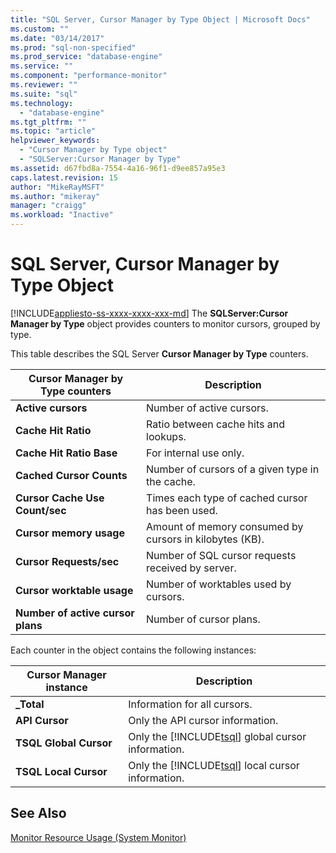 ```yaml
---
title: "SQL Server, Cursor Manager by Type Object | Microsoft Docs"
ms.custom: ""
ms.date: "03/14/2017"
ms.prod: "sql-non-specified"
ms.prod_service: "database-engine"
ms.service: ""
ms.component: "performance-monitor"
ms.reviewer: ""
ms.suite: "sql"
ms.technology: 
  - "database-engine"
ms.tgt_pltfrm: ""
ms.topic: "article"
helpviewer_keywords: 
  - "Cursor Manager by Type object"
  - "SQLServer:Cursor Manager by Type"
ms.assetid: d67fbd8a-7554-4a16-96f1-d9ee857a95e3
caps.latest.revision: 15
author: "MikeRayMSFT"
ms.author: "mikeray"
manager: "craigg"
ms.workload: "Inactive"
---
```

# SQL Server, Cursor Manager by Type Object
[!INCLUDE[appliesto-ss-xxxx-xxxx-xxx-md](../../includes/appliesto-ss-xxxx-xxxx-xxx-md.md)]
  The **SQLServer:Cursor Manager by Type** object provides counters to monitor cursors, grouped by type.  
  
 This table describes the SQL Server **Cursor Manager by Type** counters.  
  
|Cursor Manager by Type counters|Description|  
|-------------------------------------|-----------------|  
|**Active cursors**|Number of active cursors.|  
|**Cache Hit Ratio**|Ratio between cache hits and lookups.|  
|**Cache Hit Ratio Base**|For internal use only.| 
|**Cached Cursor Counts**|Number of cursors of a given type in the cache.|  
|**Cursor Cache Use Count/sec**|Times each type of cached cursor has been used.|  
|**Cursor memory usage**|Amount of memory consumed by cursors in kilobytes (KB).|  
|**Cursor Requests/sec**|Number of SQL cursor requests received by server.|  
|**Cursor worktable usage**|Number of worktables used by cursors.|  
|**Number of active cursor plans**|Number of cursor plans.|  
  
 Each counter in the object contains the following instances:  
  
|Cursor Manager instance|Description|  
|-----------------------------|-----------------|  
|**_Total**|Information for all cursors.|  
|**API Cursor**|Only the API cursor information.|  
|**TSQL Global Cursor**|Only the [!INCLUDE[tsql](../../includes/tsql-md.md)] global cursor information.|  
|**TSQL Local Cursor**|Only the [!INCLUDE[tsql](../../includes/tsql-md.md)] local cursor information.|  
  
## See Also  
 [Monitor Resource Usage &#40;System Monitor&#41;](../../relational-databases/performance-monitor/monitor-resource-usage-system-monitor.md)  
  
  

